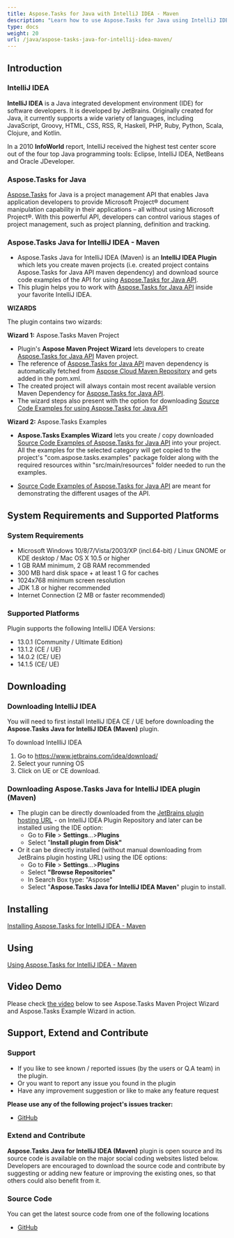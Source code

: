 ```yaml
---
title: Aspose.Tasks for Java with IntelliJ IDEA - Maven
description: "Learn how to use Aspose.Tasks for Java using IntelliJ IDEA."
type: docs
weight: 20
url: /java/aspose-tasks-java-for-intellij-idea-maven/
---
```


## **Introduction**

### **IntelliJ IDEA**

**IntelliJ IDEA** is a Java integrated development environment (IDE) for software developers. It is developed by JetBrains. Originally created for Java, it currently supports a wide variety of languages, including JavaScript, Groovy, HTML, CSS, RSS, R, Haskell, PHP, Ruby, Python, Scala, Clojure, and Kotlin.

In a 2010 **InfoWorld** report, IntelliJ received the highest test center score out of the four top Java programming tools: Eclipse, IntelliJ IDEA, NetBeans and Oracle JDeveloper.

### **Aspose.Tasks for Java**
[Aspose.Tasks](https://products.aspose.com/tasks/java) for Java is a project management API that enables Java application developers to provide Microsoft Project® document manipulation capability in their applications – all without using Microsoft Project®. With this powerful API, developers can control various stages of project management, such as project planning, definition and tracking.

### **Aspose.Tasks Java for IntelliJ IDEA - Maven**
- Aspose.Tasks Java for IntelliJ IDEA (Maven) is an **IntelliJ IDEA Plugin** which lets you create maven projects (i.e. created project contains Aspose.Tasks for Java API maven dependency) and download source code examples of the API for using [Aspose.Tasks for Java API](https://products.aspose.com/tasks/java).
- This plugin helps you to work with [Aspose.Tasks for Java API](https://products.aspose.com/tasks/java) inside your favorite IntelliJ IDEA.

**WIZARDS**

The plugin contains two wizards:

**Wizard 1:** Aspose.Tasks Maven Project

- Plugin's **Aspose Maven Project Wizard** lets developers to create [Aspose.Tasks for Java API](https://products.aspose.com/tasks/java) Maven project.
- The reference of [Aspose.Tasks for Java API](https://products.aspose.com/tasks/java) maven dependency is automatically fetched from [Aspose Cloud Maven Repository](http://maven.aspose.com/artifactory/webapp/home.html?0) and gets added in the pom.xml.
- The created project will always contain most recent available version Maven Dependency for [Aspose.Tasks for Java API](https://products.aspose.com/tasks/java).
- The wizard steps also present with the option for downloading [Source Code Examples for using Aspose.Tasks for Java API](https://github.com/aspose-tasks/Aspose.Tasks-for-Java/tree/master/Examples)

**Wizard 2:** Aspose.Tasks Examples

- **Aspose.Tasks Examples Wizard** lets you create / copy downloaded [Source Code Examples of Aspose.Tasks for Java API](https://github.com/aspose-tasks/Aspose.Tasks-for-Java/tree/master/Examples) into your project. All the examples for the selected category will get copied to the project's "com.aspose.tasks.examples" package folder along with the required resources within "src/main/resources" folder needed to run the examples.

- [Source Code Examples of Aspose.Tasks for Java API](https://github.com/aspose-tasks/Aspose.Tasks-for-Java/tree/master/Examples) are meant for demonstrating the different usages of the API.

## **System Requirements and Supported Platforms**

### **System Requirements**
- Microsoft Windows 10/8/7/Vista/2003/XP (incl.64-bit)  / Linux GNOME or KDE desktop / Mac OS X 10.5 or higher
- 1 GB RAM minimum, 2 GB RAM recommended
- 300 MB hard disk space + at least 1 G for caches
- 1024x768 minimum screen resolution
- JDK 1.8 or higher recommended
- Internet Connection (2 MB or faster recommended)

### **Supported Platforms**
Plugin supports the following IntelliJ IDEA Versions:

- 13.0.1 (Community / Ultimate Edition)
- 13.1.2  (CE / UE)
- 14.0.2 (CE/ UE)
- 14.1.5 (CE/ UE)

## **Downloading**

### **Downloading IntelliJ IDEA**
You will need to first install IntelliJ IDEA CE / UE before downloading the **Aspose.Tasks Java for IntelliJ IDEA (Maven)** plugin.

To download IntellliJ IDEA

1. Go to <https://www.jetbrains.com/idea/download/>
2. Select your running OS
3. Click on UE or CE download.

### **Downloading Aspose.Tasks Java for IntelliJ IDEA plugin (Maven)**
- The plugin can be directly downloaded from the [JetBrains plugin hosting URL](https://plugins.jetbrains.com/plugin/8003-aspose-tasks-java-for-intellij-idea-maven/) - on IntelliJ IDEA Plugin Repository
  and later can be installed using the IDE option:
  - Go to **File** > **Settings**...>**Plugins**
  - Select "**Install plugin from Disk"**
- Or it can be directly installed (without manual downloading from JetBrains plugin hosting URL) using the IDE options:
  - Go to **File** > **Settings**...>**Plugins**
  - Select **"Browse Repositories"**
  - In Search Box type: "Aspose"
  - Select "**Aspose.Tasks Java for IntelliJ IDEA Maven**" plugin to install.

## **Installing**
[Installing Aspose.Tasks for IntelliJ IDEA - Maven](https://docs.aspose.com/tasks/java/installing-and-using-aspose-tasks-for-intellij-idea-maven/#InstallingandUsingAspose.TasksforIntelliJIDEA-Maven-Installing)

## **Using**
[Using Aspose.Tasks for IntelliJ IDEA - Maven](https://docs.aspose.com/tasks/java/installing-and-using-aspose-tasks-for-intellij-idea-maven/#InstallingandUsingAspose.TasksforIntelliJIDEA-Maven-Using)

## **Video Demo**
Please check [the video](https://youtu.be/yG8cZ_Fis-I) below to see Aspose.Tasks Maven Project Wizard and Aspose.Tasks Example Wizard in action.

## **Support, Extend and Contribute**

### **Support**
- If you like to see known / reported issues (by the users or Q.A team) in the plugin.
- Or you want to report any issue you found in the plugin
- Have any improvement suggestion or like to make any feature request

**Please use any of the following project's issues tracker:**

- [GitHub](https://github.com/aspose-tasks/Aspose.Tasks-for-Java/issues)

### **Extend and Contribute**

**Aspose.Tasks Java for IntelliJ IDEA (Maven)** plugin is open source and its source code is available on the major social coding websites listed below. Developers are encouraged to download the source code and contribute by suggesting or adding new feature or improving the existing ones, so that others could also benefit from it.

### **Source Code**
You can get the latest source code from one of the following locations

- [GitHub](https://github.com/aspose-tasks/Aspose.Tasks-for-Java/tree/master/Plugins/Aspose_Tasks_Java_for_IntelliJ(Maven))
